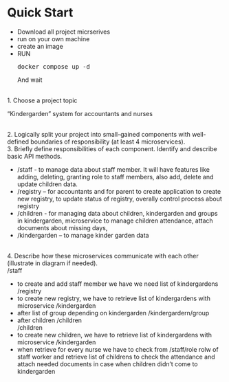 <h1>Quick Start</h1>
<ul><li>
Download all project micrserives
</li><li>
run on your own machine
</li><li>
create an image
</li><li>
RUN <pre>docker compose up -d</pre>
</li>
And wait
</ul>

<br>1.    Choose a project topic
<p>“Kindergarden” system for accountants and nurses</p>
<br>2.    Logically split your project into small-gained components with well-defined boundaries of responsibility (at least 4 microservices).
<br>3.    Briefly define responsibilities of each component. Identify and describe basic API methods.
<ul>
    <li>  /staff -  to manage data about staff member. It will have features like adding, deleting, granting role to staff members, also add, delete and update children data.
    </li><li>   /registry – for accountants and for parent to create application to create new registry, to update status of registry, overally control process about registry
    </li><li>   /children - for managing data about children, kindergarden and groups in kindergarden, microservice to manage children attendance, attach documents about missing days, 
    </li><li>   /kindergarden – to manage kinder garden data</ul>
   <br> 4.    Describe how these microservices communicate with each other (illustrate in diagram if needed).
       <br> /staff 
       <ul> </li><li>  to create and add staff member we have we need list of kindergardens
       <br> /registry
        </li><li>    to create new registry, we have to retrieve list of kindergardens with microservice /kindergarden
        </li><li>    after list of group depending on kindergarden /kindergardern/group
        </li><li>   after children /children
      <br>  /children 
        </li><li>   to create new children, we have to retrieve list of kindergardens with microservice /kindergarden
        </li><li>   when retrieve for every nurse we have to check from /staff/role rolw of staff worker and retrieve list of childrens to check the attendance and attach needed documents in case when children didn’t come to kindergarden</li>
        </ul>
    

